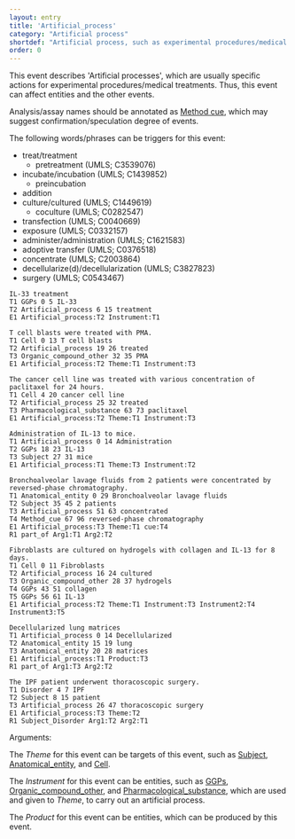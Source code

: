 ```yaml
---
layout: entry
title: 'Artificial_process'
category: "Artificial process"
shortdef: "Artificial process, such as experimental procedures/medical treatments"
order: 0
---
```


This event describes 'Artificial processes', which are usually specific actions for experimental procedures/medical treatments. Thus, this event can affect entities and the other events.

Analysis/assay names should be annotated as [Method cue](), which may suggest confirmation/speculation degree of events.

The following words/phrases can be triggers for this event:
- treat/treatment
  - pretreatment (UMLS; C3539076)
- incubate/incubation (UMLS; C1439852)
  - preincubation
- addition
- culture/cultured (UMLS; C1449619)
  - coculture (UMLS; C0282547)
- transfection (UMLS; C0040669)
- exposure (UMLS; C0332157)
- administer/administration (UMLS; C1621583)
- adoptive transfer (UMLS; C0376518)
- concentrate (UMLS; C2003864)
- decellularize(d)/decellularization (UMLS; C3827823)
- surgery (UMLS; C0543467)

~~~ ann
IL-33 treatment
T1 GGPs 0 5 IL-33
T2 Artificial_process 6 15 treatment
E1 Artificial_process:T2 Instrument:T1
~~~
~~~ann
T cell blasts were treated with PMA.
T1 Cell 0 13 T cell blasts
T2 Artificial_process 19 26 treated
T3 Organic_compound_other 32 35 PMA
E1 Artificial_process:T2 Theme:T1 Instrument:T3
~~~
~~~ ann
The cancer cell line was treated with various concentration of paclitaxel for 24 hours.
T1 Cell 4 20 cancer cell line
T2 Artificial_process 25 32 treated
T3 Pharmacological_substance 63 73 paclitaxel
E1 Artificial_process:T2 Theme:T1 Instrument:T3
~~~
~~~ ann
Administration of IL-13 to mice.
T1 Artificial_process 0 14 Administration
T2 GGPs 18 23 IL-13
T3 Subject 27 31 mice
E1 Artificial_process:T1 Theme:T3 Instrument:T2
~~~
~~~ ann
Bronchoalveolar lavage fluids from 2 patients were concentrated by reversed-phase chromatography.
T1 Anatomical_entity 0 29 Bronchoalveolar lavage fluids
T2 Subject 35 45 2 patients
T3 Artificial_process 51 63 concentrated
T4 Method_cue 67 96 reversed-phase chromatography
E1 Artificial_process:T3 Theme:T1 cue:T4
R1 part_of Arg1:T1 Arg2:T2
~~~
~~~ ann
Fibroblasts are cultured on hydrogels with collagen and IL-13 for 8 days.
T1 Cell 0 11 Fibroblasts
T2 Artificial_process 16 24 cultured
T3 Organic_compound_other 28 37 hydrogels
T4 GGPs 43 51 collagen
T5 GGPs 56 61 IL-13
E1 Artificial_process:T2 Theme:T1 Instrument:T3 Instrument2:T4 Instrument3:T5
~~~
~~~ ann
Decellularized lung matrices
T1 Artificial_process 0 14 Decellularized
T2 Anatomical_entity 15 19 lung
T3 Anatomical_entity 20 28 matrices
E1 Artificial_process:T1 Product:T3
R1 part_of Arg1:T3 Arg2:T2
~~~
~~~ ann
The IPF patient underwent thoracoscopic surgery.
T1 Disorder 4 7 IPF
T2 Subject 8 15 patient
T3 Artificial_process 26 47 thoracoscopic surgery
E1 Artificial_process:T3 Theme:T2
R1 Subject_Disorder Arg1:T2 Arg2:T1
~~~

Arguments:

The *Theme* for this event can be targets of this event, such as [Subject](), [Anatomical_entity](), and [Cell]().

The *Instrument* for this event can be entities, such as [GGPs](), [Organic_compound_other](), and [Pharmacological_substance](),  which are used and given to *Theme*, to carry out an artificial process.

The *Product* for this event can be entities, which can be produced by this event.
<!--details-->
